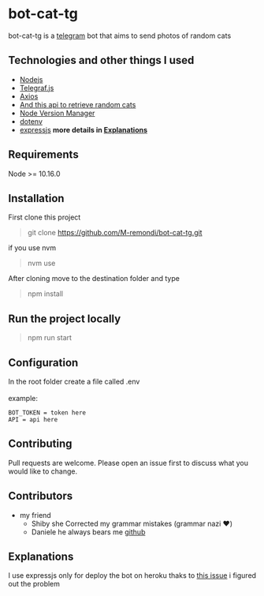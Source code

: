 # bot-cat-tg

bot-cat-tg is a [telegram](https://telegram.org/) bot that aims to send photos of random cats

## Technologies and other things I used

- [Nodejs](https://nodejs.org/en/)
- [Telegraf.js](https://telegraf.js.org/)
- [Axios](https://github.com/axios/axios)
- [ And this api to retrieve random cats](https://aws.random.cat/meow)
- [Node Version Manager](https://github.com/nvm-sh/nvm)
- [dotenv](https://www.npmjs.com/package/dotenv)
- [expressjs](https://expressjs.com/it/) **more details in [Explanations](#explanations)**

## Requirements

Node >= 10.16.0

## Installation

First clone this project

> git clone https://github.com/M-remondi/bot-cat-tg.git

if you use nvm

> nvm use

After cloning move to the destination folder and type

> npm install

## Run the project locally

> npm run start

## Configuration

In the root folder create a file called .env
<br/> <br/>
example:

```
BOT_TOKEN = token here
API = api here
```

## Contributing

Pull requests are welcome.
Please open an issue first to discuss what you would like to change.

## Contributors

- my friend
  - Shiby she Corrected my grammar mistakes (grammar nazi :heart:)
  - Daniele he always bears me [github](https://github.com/DAnt93)

## Explanations

I use expressjs only for deploy the bot on heroku thaks to [this issue](https://github.com/telegraf/telegraf/issues/363#issuecomment-446361074) i figured out the problem
